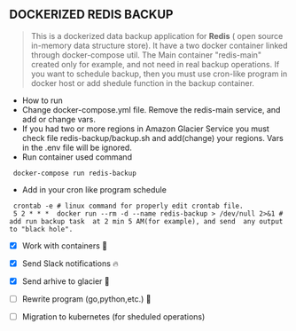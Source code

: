 ## DOCKERIZED REDIS BACKUP

> This  is a dockerized data backup application for **Redis** ( open source in-memory data structure store).
> It have a two docker container  linked  through docker-compose util.
> The Main container "redis-main" created only for example, and not need in real backup operations.
> If you want to schedule backup, then you must use cron-like program in docker host or  add  shedule function in the backup container.


- How to run 
 - Change docker-compose.yml file. Remove the redis-main service,  and add or change vars.
 - If  you had two or  more regions in Amazon Glacier Service  you must check file  redis-backup/backup.sh and add(change)  your regions. Vars in the .env file will be  ignored.
 - Run container used command
  ```
   docker-compose run redis-backup
  ```
 - Add in your cron like program schedule
  ```
   crontab -e # linux command for properly edit crontab file.
   5 2 * * *  docker run --rm -d --name redis-backup > /dev/null 2>&1 #  add run backup task  at 2 min 5 AM(for example), and send  any output to "black hole".
  ```
 
 
- [x] Work with containers :whale:
- [x] Send Slack notifications :fire:
- [x] Send arhive to glacier :vhs:
- [ ] Rewrite program (go,python,etc.) :rabbit:
- [ ] Migration to kubernetes (for sheduled operations)

